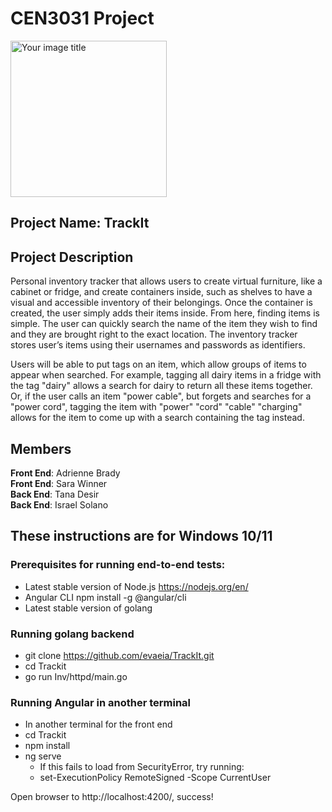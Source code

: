 # CEN3031 Project

<img src="https://github.com/evaeia/TrackIt/blob/main/logo.png?raw=true" alt="Your image title" width="250"/>

## Project Name: TrackIt

## Project Description

Personal inventory tracker that allows users to create virtual furniture, like a cabinet or fridge, and create containers inside, such as shelves to have a visual and accessible inventory of their belongings. Once the container is created, the user simply adds their items inside. From here, finding items is simple. The user can quickly search the name of the item they wish to find and they are brought right to the exact location. The inventory tracker stores user’s items using their usernames and passwords as identifiers.

Users will be able to put tags on an item, which allow groups of items to appear when searched. For example, tagging all dairy items in a fridge with the tag "dairy" allows a search for dairy to return all these items together. Or, if the user calls an item "power cable", but forgets and searches for a "power cord", tagging the item with "power" "cord" "cable" "charging" allows for the item to come up with a search containing the tag instead.

## Members

**Front End**: Adrienne Brady  
**Front End**: Sara Winner  
**Back End**: Tana Desir  
**Back End**: Israel Solano

## These instructions are for Windows 10/11

### Prerequisites for running end-to-end tests:

* Latest stable version of Node.js https://nodejs.org/en/
* Angular CLI npm install -g @angular/cli
* Latest stable version of golang

### Running golang backend
* git clone https://github.com/evaeia/TrackIt.git
* cd Trackit
* go run Inv/httpd/main.go

### Running Angular in another terminal
* In another terminal for the front end
* cd Trackit
* npm install
* ng serve
   * If this fails to load from SecurityError, try running:
    * set-ExecutionPolicy RemoteSigned -Scope CurrentUser

Open browser to http://localhost:4200/, success!